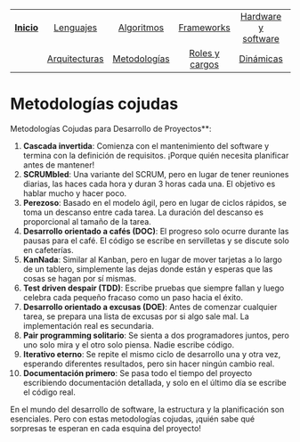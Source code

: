 <div align=center>

||||||||
|:-:|:-:|:-:|:-:|:-:|:-:|:-:|
|[**Inicio**](README.md)|[Lenguajes](lenguajeProgramacionCojudos.md)|[Algoritmos](algoritmosCojudos.md)|[Frameworks](frameworksCojudos.md)|[Hardware y software](hardwareSoftwareCojudo.md)
||[Arquitecturas](arquitecturasCojudas.md)|[Metodologías](metodologiasCojudas.md)|[Roles y cargos](rolesCojudos.md)|[Dinámicas](dinamicasCojudas.md)|[Actitudes motivacionales](actitudesMotivacionalesCojudas.md)|*[Excusas](excusasCojudas.md)*|

</div>

# Metodologías cojudas

Metodologías Cojudas para Desarrollo de Proyectos**:

1. **Cascada invertida**: Comienza con el mantenimiento del software y termina con la definición de requisitos. ¡Porque quién necesita planificar antes de mantener!
1. **SCRUMbled**: Una variante del SCRUM, pero en lugar de tener reuniones diarias, las haces cada hora y duran 3 horas cada una. El objetivo es hablar mucho y hacer poco.
1. **Perezoso**: Basado en el modelo ágil, pero en lugar de ciclos rápidos, se toma un descanso entre cada tarea. La duración del descanso es proporcional al tamaño de la tarea.
1. **Desarrollo orientado a cafés (DOC)**: El progreso solo ocurre durante las pausas para el café. El código se escribe en servilletas y se discute solo en cafeterías.
1. **KanNada**: Similar al Kanban, pero en lugar de mover tarjetas a lo largo de un tablero, simplemente las dejas donde están y esperas que las cosas se hagan por sí mismas.
1. **Test driven despair (TDD)**: Escribe pruebas que siempre fallan y luego celebra cada pequeño fracaso como un paso hacia el éxito.
1. **Desarrollo orientado a excusas (DOE)**: Antes de comenzar cualquier tarea, se prepara una lista de excusas por si algo sale mal. La implementación real es secundaria.
1. **Pair programming solitario**: Se sienta a dos programadores juntos, pero uno solo mira y el otro solo piensa. Nadie escribe código.
1. **Iterativo eterno**: Se repite el mismo ciclo de desarrollo una y otra vez, esperando diferentes resultados, pero sin hacer ningún cambio real.
1. **Documentación primero**: Se pasa todo el tiempo del proyecto escribiendo documentación detallada, y solo en el último día se escribe el código real.

En el mundo del desarrollo de software, la estructura y la planificación son esenciales. Pero con estas metodologías cojudas, ¡quién sabe qué sorpresas te esperan en cada esquina del proyecto!
